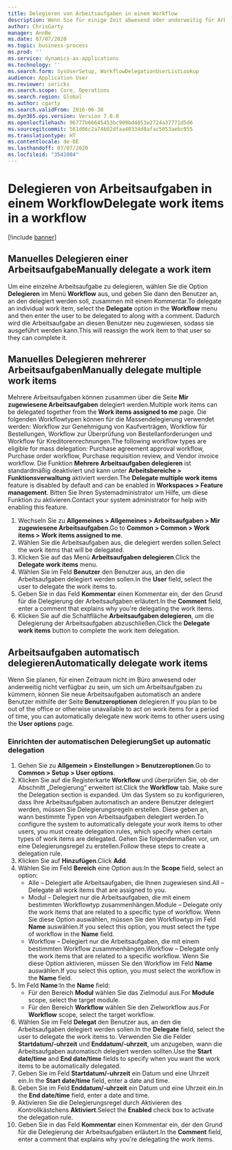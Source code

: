 ```yaml
---
title: Delegieren von Arbeitsaufgaben in einem Workflow
description: Wenn Sie für einige Zeit abwesend oder anderweitig für Arbeitsaufgaben nicht verfügbar sind, können Sie Ihre Arbeitsaufgaben an andere Benutzer delegieren oder diesen neu zuweisen.
author: ChrisGarty
manager: AnnBe
ms.date: 07/07/2020
ms.topic: business-process
ms.prod: ''
ms.service: dynamics-ax-applications
ms.technology: ''
ms.search.form: SysUserSetup, WorkflowDelegationUserListLookup
audience: Application User
ms.reviewer: sericks
ms.search.scope: Core, Operations
ms.search.region: Global
ms.author: cgarty
ms.search.validFrom: 2016-06-30
ms.dyn365.ops.version: Version 7.0.0
ms.openlocfilehash: 96777b66645453bc909bd4053e2724a37771d5d6
ms.sourcegitcommit: 561d06c2a74602dfaa40334d8afac5053aebc055
ms.translationtype: HT
ms.contentlocale: de-DE
ms.lasthandoff: 07/07/2020
ms.locfileid: "3541084"
---
```

# <a name="delegate-work-items-in-a-workflow"></a><span data-ttu-id="50d69-103">Delegieren von Arbeitsaufgaben in einem Workflow</span><span class="sxs-lookup"><span data-stu-id="50d69-103">Delegate work items in a workflow</span></span>

[!include [banner](../../includes/banner.md)]

## <a name="manually-delegate-a-work-item"></a><span data-ttu-id="50d69-104">Manuelles Delegieren einer Arbeitsaufgabe</span><span class="sxs-lookup"><span data-stu-id="50d69-104">Manually delegate a work item</span></span>

<span data-ttu-id="50d69-105">Um eine einzelne Arbeitsaufgabe zu delegieren, wählen Sie die Option **Delegieren** im Menü **Workflow** aus, und geben Sie dann den Benutzer an, an den delegiert werden soll, zusammen mit einem Kommentar.</span><span class="sxs-lookup"><span data-stu-id="50d69-105">To delegate an individual work item, select the **Delegate** option in the **Workflow** menu and then enter the user to be delegated to along with a comment.</span></span> <span data-ttu-id="50d69-106">Dadurch wird die Arbeitsaufgabe an diesen Benutzer neu zugewiesen, sodass sie ausgeführt werden kann.</span><span class="sxs-lookup"><span data-stu-id="50d69-106">This will reassign the work item to that user so they can complete it.</span></span>

## <a name="manually-delegate-multiple-work-items"></a><span data-ttu-id="50d69-107">Manuelles Delegieren mehrerer Arbeitsaufgaben</span><span class="sxs-lookup"><span data-stu-id="50d69-107">Manually delegate multiple work items</span></span>

<span data-ttu-id="50d69-108">Mehrere Arbeitsaufgaben können zusammen über die Seite **Mir zugewiesene Arbeitsaufgaben** delegiert werden.</span><span class="sxs-lookup"><span data-stu-id="50d69-108">Multiple work items can be delegated together from the **Work items assigned to me** page.</span></span> <span data-ttu-id="50d69-109">Die folgenden Workflowtypen können für die Massendelegierung verwendet werden: Workflow zur Genehmigung von Kaufverträgen, Workflow für Bestellungen, Workflow zur Überprüfung von Bestellanforderungen und Workflow für Kreditorenrechnungen.</span><span class="sxs-lookup"><span data-stu-id="50d69-109">The following workflow types are eligible for mass delegation: Purchase agreement approval workflow, Purchase order workflow, Purchase requisition review, and Vendor invoice workflow.</span></span> <span data-ttu-id="50d69-110">Die Funktion **Mehrere Arbeitsaufgaben delegieren** ist standardmäßig deaktiviert und kann unter **Arbeitsbereiche > Funktionsverwaltung** aktiviert werden.</span><span class="sxs-lookup"><span data-stu-id="50d69-110">The **Delegate multiple work items** feature is disabled by default and can be enabled in **Workspaces > Feature management**.</span></span> <span data-ttu-id="50d69-111">Bitten Sie Ihren Systemadministrator um Hilfe, um diese Funktion zu aktivieren.</span><span class="sxs-lookup"><span data-stu-id="50d69-111">Contact your system administrator for help with enabling this feature.</span></span>
1.  <span data-ttu-id="50d69-112">Wechseln Sie zu **Allgemeines > Allgemeines > Arbeitsaufgaben > Mir zugewiesene Arbeitsaufgaben**.</span><span class="sxs-lookup"><span data-stu-id="50d69-112">Go to **Common > Common > Work items > Work items assigned to me**.</span></span>
2.  <span data-ttu-id="50d69-113">Wählen Sie die Arbeitsaufgaben aus, die delegiert werden sollen.</span><span class="sxs-lookup"><span data-stu-id="50d69-113">Select the work items that will be delegated.</span></span>
3.  <span data-ttu-id="50d69-114">Klicken Sie auf das Menü **Arbeitsaufgaben delegieren**.</span><span class="sxs-lookup"><span data-stu-id="50d69-114">Click the **Delegate work items** menu.</span></span>
4.  <span data-ttu-id="50d69-115">Wählen Sie im Feld **Benutzer** den Benutzer aus, an den die Arbeitsaufgaben delegiert werden sollen.</span><span class="sxs-lookup"><span data-stu-id="50d69-115">In the **User** field, select the user to delegate the work items to.</span></span>
5.  <span data-ttu-id="50d69-116">Geben Sie in das Feld **Kommentar** einen Kommentar ein, der den Grund für die Delegierung der Arbeitsaufgaben erläutert.</span><span class="sxs-lookup"><span data-stu-id="50d69-116">In the **Comment** field, enter a comment that explains why you're delegating the work items.</span></span>
6.  <span data-ttu-id="50d69-117">Klicken Sie auf die Schaltfläche **Arbeitsaufgaben delegieren**, um die Delegierung der Arbeitsaufgaben abzuschließen.</span><span class="sxs-lookup"><span data-stu-id="50d69-117">Click the **Delegate work items** button to complete the work item delegation.</span></span>

## <a name="automatically-delegate-work-items"></a><span data-ttu-id="50d69-118">Arbeitsaufgaben automatisch delegieren</span><span class="sxs-lookup"><span data-stu-id="50d69-118">Automatically delegate work items</span></span>

<span data-ttu-id="50d69-119">Wenn Sie planen, für einen Zeitraum nicht im Büro anwesend oder anderweitig nicht verfügbar zu sein, um sich um Arbeitsaufgaben zu kümmern, können Sie neue Arbeitsaufgaben automatisch an andere Benutzer mithilfe der Seite **Benutzeroptionen** delegieren.</span><span class="sxs-lookup"><span data-stu-id="50d69-119">If you plan to be out of the office or otherwise unavailable to act on work items for a period of time, you can automatically delegate new work items to other users using the **User options** page.</span></span>

### <a name="set-up-automatic-delegation"></a><span data-ttu-id="50d69-120">Einrichten der automatischen Delegierung</span><span class="sxs-lookup"><span data-stu-id="50d69-120">Set up automatic delegation</span></span>
1. <span data-ttu-id="50d69-121">Gehen Sie zu **Allgemein > Einstellungen > Benutzeroptionen**.</span><span class="sxs-lookup"><span data-stu-id="50d69-121">Go to **Common > Setup > User options**.</span></span>
2. <span data-ttu-id="50d69-122">Klicken Sie auf die Registerkarte **Workflow** und überprüfen Sie, ob der Abschnitt „Delegierungׅ“ erweitert ist.</span><span class="sxs-lookup"><span data-stu-id="50d69-122">Click the **Workflow** tab. Make sure the Delegation section is expanded.</span></span> <span data-ttu-id="50d69-123">Um das System so zu konfigurieren, dass Ihre Arbeitsaufgaben automatisch an andere Benutzer delegiert werden, müssen Sie Delegierungsregeln erstellen. Diese geben an, wann bestimmte Typen von Arbeitsaufgaben delegiert werden.</span><span class="sxs-lookup"><span data-stu-id="50d69-123">To configure the system to automatically delegate your work items to other users, you must create delegation rules, which specify when certain types of work items are delegated.</span></span> <span data-ttu-id="50d69-124">Gehen Sie folgendermaßen vor, um eine Delegierungsregel zu erstellen.</span><span class="sxs-lookup"><span data-stu-id="50d69-124">Follow these steps to create a delegation rule.</span></span>  
3. <span data-ttu-id="50d69-125">Klicken Sie auf **Hinzufügen**.</span><span class="sxs-lookup"><span data-stu-id="50d69-125">Click **Add**.</span></span>
4. <span data-ttu-id="50d69-126">Wählen Sie im Feld **Bereich** eine Option aus:</span><span class="sxs-lookup"><span data-stu-id="50d69-126">In the **Scope** field, select an option:</span></span>
    - <span data-ttu-id="50d69-127">Alle – Delegiert alle Arbeitsaufgaben, die Ihnen zugewiesen sind.</span><span class="sxs-lookup"><span data-stu-id="50d69-127">All – Delegate all work items that are assigned to you.</span></span>
    - <span data-ttu-id="50d69-128">Modul – Delegiert nur die Arbeitsaufgaben, die mit einem bestimmten Workflowtyp zusammenhängen.</span><span class="sxs-lookup"><span data-stu-id="50d69-128">Module – Delegate only the work items that are related to a specific type of workflow.</span></span> <span data-ttu-id="50d69-129">Wenn Sie diese Option auswählen, müssen Sie den Workflowtyp im Feld **Name** auswählen.</span><span class="sxs-lookup"><span data-stu-id="50d69-129">If you select this option, you must select the type of workflow in the **Name** field.</span></span>
    - <span data-ttu-id="50d69-130">Workflow – Delegiert nur die Arbeitsaufgaben, die mit einem bestimmten Workflow zusammenhängen.</span><span class="sxs-lookup"><span data-stu-id="50d69-130">Workflow – Delegate only the work items that are related to a specific workflow.</span></span> <span data-ttu-id="50d69-131">Wenn Sie diese Option aktivieren, müssen Sie den Workflow im Feld **Name** auswählen.</span><span class="sxs-lookup"><span data-stu-id="50d69-131">If you select this option, you must select the workflow in the **Name** field.</span></span>  
5. <span data-ttu-id="50d69-132">Im Feld **Name**:</span><span class="sxs-lookup"><span data-stu-id="50d69-132">In the **Name** field:</span></span>
    - <span data-ttu-id="50d69-133">Für den Bereich **Modul** wählen Sie das Zielmodul aus.</span><span class="sxs-lookup"><span data-stu-id="50d69-133">For **Module** scope, select the target module.</span></span>
    - <span data-ttu-id="50d69-134">Für den Bereich **Workflow** wählen Sie den Zielworkflow aus.</span><span class="sxs-lookup"><span data-stu-id="50d69-134">For **Workflow** scope, select the target workflow.</span></span>
6. <span data-ttu-id="50d69-135">Wählen Sie im Feld **Delegat** den Benutzer aus, an den die Arbeitsaufgaben delegiert werden sollen.</span><span class="sxs-lookup"><span data-stu-id="50d69-135">In the **Delegate** field, select the user to delegate the work items to.</span></span> <span data-ttu-id="50d69-136">Verwenden Sie die Felder **Startdatum/-uhrzeit** und **Enddatum/-uhrzeit**, um anzugeben, wann die Arbeitsaufgaben automatisch delegiert werden sollten.</span><span class="sxs-lookup"><span data-stu-id="50d69-136">Use the **Start date/time** and **End date/time** fields to specify when you want the work items to be automatically delegated.</span></span>  
7. <span data-ttu-id="50d69-137">Geben Sie im Feld **Startdatum/-uhrzeit** ein Datum und eine Uhrzeit ein.</span><span class="sxs-lookup"><span data-stu-id="50d69-137">In the **Start date/time** field, enter a date and time.</span></span>
8. <span data-ttu-id="50d69-138">Geben Sie im Feld **Enddatum/-uhrzeit** ein Datum und eine Uhrzeit ein.</span><span class="sxs-lookup"><span data-stu-id="50d69-138">In the **End date/time** field, enter a date and time.</span></span>
9. <span data-ttu-id="50d69-139">Aktivieren Sie die Delegierungsregel durch Aktivieren des Kontrollkästchens **Aktiviert**.</span><span class="sxs-lookup"><span data-stu-id="50d69-139">Select the **Enabled** check box to activate the delegation rule.</span></span> 
10. <span data-ttu-id="50d69-140">Geben Sie in das Feld **Kommentar** einen Kommentar ein, der den Grund für die Delegierung der Arbeitsaufgaben erläutert.</span><span class="sxs-lookup"><span data-stu-id="50d69-140">In the **Comment** field, enter a comment that explains why you're delegating the work items.</span></span>
